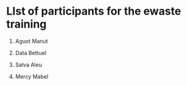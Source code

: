 # LIst of participants for the ewaste training

1. Aguot Manut

2. Data Bettuel

3. Salva Aleu

4. Mercy Mabel
